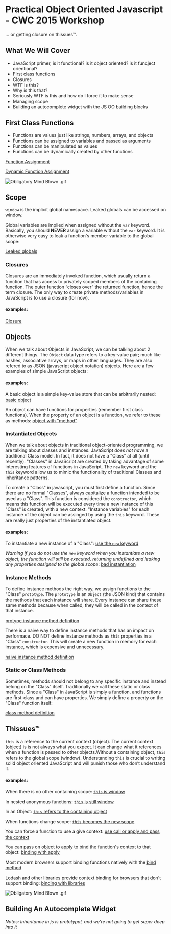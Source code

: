 Practical Object Oriented Javascript - CWC 2015 Workshop
========================================================

... or getting closure on thissues™.



What We Will Cover
------------------

 * JavaScript primer, is it functional? is it object oriented? is it funcject orientional?
 * First class functions
 * Closures
 * WTF is this?
 * Why is this that?
 * Seriously WTF is this and how do I force it to make sense
 * Managing scope
 * Building an autocomplete widget with the JS OO building blocks


First Class Functions
---------------------

 * Functions are values just like strings, numbers, arrays, and objects
 * Functions can be assigned to variables and passed as arguments
 * Functions can be manipulated as values
 * Functions can be dynamically created by other functions

[Function Assignment](https://gist.github.com/daytonn/2d0bdbaa9621d3aad207)
<script src="https://gist.github.com/daytonn/2d0bdbaa9621d3aad207.js"></script>

[Dynamic Function Assignment](https://gist.github.com/daytonn/bce92d21e36b71482722)
<script src="https://gist.github.com/daytonn/bce92d21e36b71482722.js"></script>

![Obligatory Mind Blown .gif](http://i.imgur.com/YGsTG5o.gif)

Scope
-----

`window` is the implicit global namespace. Leaked globals can be accessed on window.

Global variables are implied when assigned without the `var` keyword. Basically, you should **NEVER** assign a variable without the `var` keyword. It is otherwise very easy to leak a function's member variable to the global scope:

[Leaked globals](https://gist.github.com/daytonn/58b3b16151ed175d90ea)
<script src="https://gist.github.com/daytonn/58b3b16151ed175d90ea.js"></script>

### Closures

 Closures are an immediately invoked function, which usually return a function that has access to privately scoped members of the containing function. The outer function “closes over” the returned function, hence the term closure. The only way to create private methods/variables in JavaScript is to use a closure (for now).


#### examples:

[Closure](https://gist.github.com/daytonn/ec5326a6e73685da6747)
<script src="https://gist.github.com/daytonn/ec5326a6e73685da6747.js"></script>

Objects
-------

When we talk about Objects in JavaScript, we can be talking about 2 different things. The `Object` data type refers to a key-value pair; much like hashes, associative arrays, or maps in other languages. They are also refered to as JSON (javascript object notation) objects. Here are a few examples of simple JavaScript objects:

#### examples:

A basic object is a simple key-value store that can be arbitrarily nested: [basic object](https://gist.github.com/24af1870507ff2b637ad)

An object can have functions for properties (remember first class functions). When the property of an object is a function, we refer to these as methods: [object with "method"](https://gist.github.com/daytonn/3bc30ec52a74a7690960)

### Instantiated Objects

When we talk about objects in traditional object-oriented programming, we are talking about classes and instances. JavaScript *does not have* a traditional Class model. In fact, it does not have a "Class" at all (until recently). "Classes" in JavaScript are created by taking advantage of some interesting features of functions in JavaScript. The `new` keyword and the `this` keyword allow us to mimic the functionality of traditional Classes and inheritance patterns.

To create a "Class" in javascript, you must first define a function. Since there are no formal "Classes", always capitalize a function intended to be used as a "Class". This function is considered the `constructor`, which means this function will be executed every time a new instance of this "Class" is created, with a new context. "Instance variables" for each instance of the object can be assinged by using the `this` keyword. These are really just properties of the instantiated object.

#### examples:

To instantiate a new instance of a "Class": [use the `new` keyword](https://gist.github.com/daytonn/0d2dba80a131bdcc49f1)

*Warning if you do not use the `new` keyword when you instantiate a new object, the function will still be executed, returning undefined and leaking any properties assigned to the global scope*: [bad instantiation](https://gist.github.com/daytonn/3c88d1d996d2e919ef3b)

### Instance Methods

To define instance methods the right way, we assign functions to the "Class" `prototype`. The `prototype` is an `Object` (the JSON kind) that contains the methods that each instance will share. Every instance can share these same methods because when called, they will be called in the context of that instance.

[protype instance method definition](https://gist.github.com/daytonn/d0b2f2bd3a3fd9521cad)

There is a naive way to define instance methods that has an impact on performace. DO NOT define instance methods as `this` properties in a "Class" `constructor`. This will create a new function in memory for each instance, which is expensive and unnecessary.

[naive instance method definition](https://gist.github.com/daytonn/031a34f66b9e43370677)

### Static or Class Methods

Sometimes, methods should not belong to any specific instance and instead belong on the "Class" itself. Traditionally we call these static or class methods. Since a "Class" in JavaScript is simply a function, and functions are first-class and can have properties. We simply define a property on the "Class" function itself:

[class method definition](https://gist.github.com/daytonn/f19d2b0acd8573961693)

Thissues™
---------

`this` is a reference to the current context (object). The current context (object) is is not always what you expect. It can change what it references when a function is passed to other objects.Without a containing object, `this` refers to the global scope (window). Understanding `this` is crucial to writing solid object oriented JavaScript and will punish those who don’t understand it.

#### examples:

When there is no other containing scope: [`this` is window](https://gist.github.com/daytonn/1a7ed7cbfc8929e7225f)

In nested anonymous functions: [`this` is still window](https://gist.github.com/crismali/c6adf7cb6d91f266741f)

In an Object: [`this` refers to the containing object](https://gist.github.com/crismali/08e53b8a740f514d77f6)

When functions change scope: [`this` becomes the new scope](https://gist.github.com/crismali/247affaee419099e5583)

You can force a function to use a give context: [use call or apply and pass the context](https://gist.github.com/crismali/f05faffb2b701bb1ff4f)

You can pass on object to apply to bind the function's context to that object: [binding with apply](https://gist.github.com/crismali/6563184aa061fab0e053)

Most modern browsers support binding functions natively with the [bind method](https://gist.github.com/crismali/35fa19c388cf76aa4789)

Lodash and other libraries provide context binding for browsers that don't support binding: [binding with libraries](https://gist.github.com/crismali/a7aaff8a591cf90e34d6)

![Obligatory Mind Blown .gif](http://i.imgur.com/YGsTG5o.gif)

Building An Autocomplete Widget
-------------------------------



*Notes:*
*Inheritance in js is prototypal, and we're not going to get super deep into it*